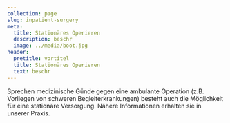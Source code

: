 ```yaml
---
collection: page
slug: inpatient-surgery
meta:
  title: Stationäres Operieren
  description: beschr
  image: ../media/boot.jpg
header:
  pretitle: vortitel
  title: Stationäres Operieren
  text: beschr
---
```

Sprechen medizinische Günde gegen eine ambulante Operation (z.B. Vorliegen von schweren Begleiterkrankungen) besteht auch die Möglichkeit für eine stationäre Versorgung. Nähere Informationen erhalten sie in unserer Praxis.